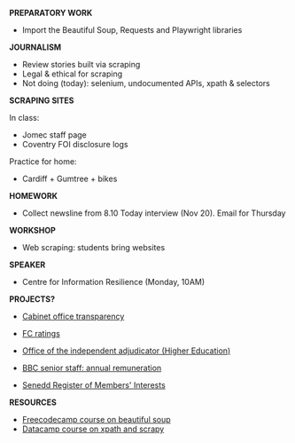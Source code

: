**PREPARATORY WORK**

- Import the Beautiful Soup, Requests and Playwright libraries

**JOURNALISM**

- Review stories built via scraping
- Legal & ethical for scraping
- Not doing (today): selenium, undocumented APIs, xpath & selectors

**SCRAPING SITES**

In class:
- Jomec staff page
- Coventry FOI disclosure logs

Practice for home:

- Cardiff + Gumtree + bikes

**HOMEWORK**

- Collect newsline from 8.10 Today interview (Nov 20). Email for Thursday

**WORKSHOP**

- Web scraping: students bring websites

**SPEAKER**

- Centre for Information Resilience (Monday, 10AM)

**PROJECTS?**

- [Cabinet office transparency](https://www.gov.uk/government/collections/ministers-transparency-publications)

- [FC ratings](https://www.ea.com/games/ea-sports-fc/ratings)

- [Office of the independent adjudicator (Higher Education)](https://www.oiahe.org.uk/resources-and-publications/case-summaries)

- [BBC senior staff: annual remuneration](https://www.bbc.co.uk/aboutthebbc/whoweare/staff/)

- [Senedd Register of Members' Interests](https://senedd.wales/senedd-business/register-of-members-interests/)

**RESOURCES**

- [Freecodecamp course on beautiful soup](https://www.freecodecamp.org/news/how-to-scrape-websites-with-python/)
- [Datacamp course on xpath and scrapy](https://learn.datacamp.com/courses/web-scraping-with-python)

